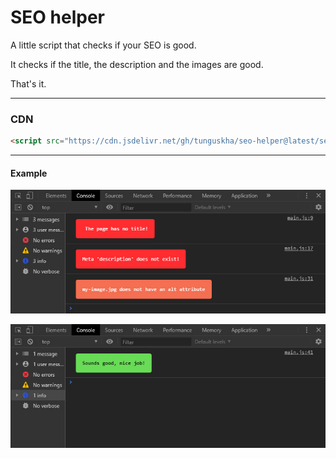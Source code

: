 # SEO helper

A little script that checks if your SEO is good.

It checks if the title, the description and the images are good.

That's it.

---


### CDN

```html
<script src="https://cdn.jsdelivr.net/gh/tunguskha/seo-helper@latest/seo-helper.min.js"></script>
```

---

#### Example

<p align="center">
  <img width="646" height="auto" src="imgs/error-console.jpg">
</p>

<p align="center">
  <img width="646" height="auto" src="imgs/success-console.jpg">
</p>
